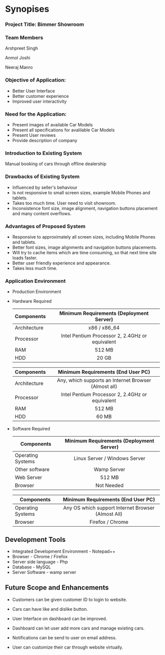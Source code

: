 # Synopises

### Project Title: Bimmer Showroom

### Team Members

Arshpreet Singh 

Anmol Joshi

Neeraj Manro

### Objective of Application:

- Better User Interface
- Better customer experience
- Improved user interactivity

### Need for the Application:

- Present images of available Car Models
- Present all specifications for avalilable Car Models
- Present User reviews
- Provide description of company

### Introduction to Existing System

Manual booking of cars through offline dealership

### Drawbacks of Existing System

- Influenced by seller's behaviour
- Is not responsive to small screen sizes, example Mobile Phones and tablets.
- Takes too much time. User need to visit showroom.
- Inconsistence font size, image alignment, navigation buttons placement and many content overflows.

### Advantages of Proposed System

- Responsive to approximately all screen sizes, including Mobile Phones and tablets.
- Better font sizes, image alignments and navigation buttons placements.
- Will try to cache items which are time consuming, so that next time site loads faster.
- Better user friendly experience and appearance.
- Takes less much time.

### Application Environment

- Production Environment

- Hardware Required

  | Components        |    Minimum Requirements (Deployment Server)     |
  | ----------------- | :---------------------------------------------: |
  | Architecture      |                  x86 / x86_64                   |
  | Processor         | Intel Pentium Processor 2, 2.4GHz or equivalent |
  | RAM               |                     512 MB                      |
  | HDD               |                      20 GB                      |

  | Components   |          Minimum Requirements (End User PC)          |
  | ------------ | :--------------------------------------------------: |
  | Architecture | Any, which supports an Internet Browser (Almost all) |
  | Processor    |   Intel Pentium Processor 2, 2.4GHz or equivalent    |
  | RAM          |                        512 MB                        |
  | HDD          |                        60 MB                         |

- Software Required

  | Components        | Minimum Requirements (Deployment Server) |
  | ----------------- | :--------------------------------------: |
  | Operating Systems |      Linux Server / Windows Server       |
  | Other software    |        Wamp Server        |
  | Web Server        |                  512 MB                  |
  | Browser           |                Not Needed                |

  | Components        |         Minimum Requirements (End User PC)         |
  | ----------------- | :------------------------------------------------: |
  | Operating Systems | Any OS which support Internet Browser (Almost All) |
  | Browser           |  Firefox / Chrome  |

## Development Tools

- Integrated Development Environment - Notepad++
- Browser - Chrome / Firefox
- Server side language - Php
- Database - MySQL
- Server Software - wamp server

## Future Scope and Enhancements

- Customers can be given customer ID to login to website.

- Cars can have like and dislike button.

- User Interface on dashboard can be improved.

- Dashboard can let user add more cars and manage existing cars.

- Notifications can be send to user on email address.

- User can customize their car through website virtually.


